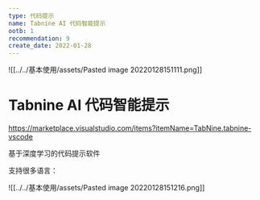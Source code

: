 ```yaml
---
type: 代码提示
name: Tabnine AI 代码智能提示
ootb: 1
recommendation: 9
create_date: 2022-01-28
---
```



![[../../基本使用/assets/Pasted image 20220128151111.png]]

# Tabnine AI 代码智能提示

https://marketplace.visualstudio.com/items?itemName=TabNine.tabnine-vscode



基于深度学习的代码提示软件

支持很多语言：


![[../../基本使用/assets/Pasted image 20220128151216.png]]